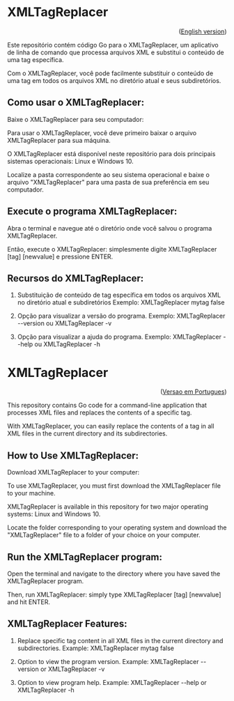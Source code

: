 <div id="portuguese"></div>

# XMLTagReplacer

<div id="portuguese"></div>

<p align="right">(<a href="#english">English version</a>)</p>

Este repositório contém código Go para o XMLTagReplacer, um aplicativo de linha de comando que processa arquivos XML e substitui o conteúdo de uma tag específica.

Com o XMLTagReplacer, você pode facilmente substituir o conteúdo de uma tag em todos os arquivos XML no diretório atual e seus subdiretórios.

## Como usar o XMLTagReplacer:
Baixe o XMLTagReplacer para seu computador:

Para usar o XMLTagReplacer, você deve primeiro baixar o arquivo XMLTagReplacer para sua máquina.

O XMLTagReplacer está disponível neste repositório para dois principais sistemas operacionais: Linux e Windows 10.

Localize a pasta correspondente ao seu sistema operacional e baixe o arquivo "XMLTagReplacer" para uma pasta de sua preferência em seu computador.

## Execute o programa XMLTagReplacer:
Abra o terminal e navegue até o diretório onde você salvou o programa XMLTagReplacer.

Então, execute o XMLTagReplacer: simplesmente digite XMLTagReplacer [tag] [newvalue] e pressione ENTER.

## Recursos do XMLTagReplacer:
1. Substituição de conteúdo de tag específica em todos os arquivos XML no diretório atual e subdiretórios
Exemplo: XMLTagReplacer mytag false

2. Opção para visualizar a versão do programa.
Exemplo: XMLTagReplacer --version ou XMLTagReplacer -v

3. Opção para visualizar a ajuda do programa.
Exemplo: XMLTagReplacer --help ou XMLTagReplacer -h

<div id="english"></div>

# XMLTagReplacer

<p align="right">(<a href="#portuguese">Versao em Portugues</a>)</p>
This repository contains Go code for a command-line application that processes XML files and replaces the contents of a specific tag.

With XMLTagReplacer, you can easily replace the contents of a tag in all XML files in the current directory and its subdirectories.

## How to Use XMLTagReplacer:
Download XMLTagReplacer to your computer:

To use XMLTagReplacer, you must first download the XMLTagReplacer file to your machine.

XMLTagReplacer is available in this repository for two major operating systems: Linux and Windows 10.

Locate the folder corresponding to your operating system and download the "XMLTagReplacer" file to a folder of your choice on your computer.

## Run the XMLTagReplacer program:
Open the terminal and navigate to the directory where you have saved the XMLTagReplacer program.

Then, run XMLTagReplacer: simply type XMLTagReplacer [tag] [newvalue] and hit ENTER.

## XMLTagReplacer Features:
1. Replace specific tag content in all XML files in the current directory and subdirectories.
Example: XMLTagReplacer mytag false

2. Option to view the program version.
Example: XMLTagReplacer --version or XMLTagReplacer -v

3. Option to view program help.
Example: XMLTagReplacer --help or XMLTagReplacer -h